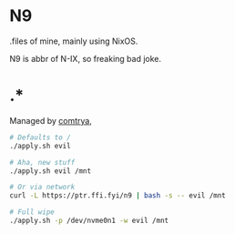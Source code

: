 # N9

.files of mine, mainly using NixOS.

N9 is abbr of N-IX, so freaking bad joke.

# .*

Managed by [comtrya](https://github.com/comtrya/comtrya),

```bash
# Defaults to /
./apply.sh evil

# Aha, new stuff
./apply.sh evil /mnt

# Or via network
curl -L https://ptr.ffi.fyi/n9 | bash -s -- evil /mnt

# Full wipe
./apply.sh -p /dev/nvme0n1 -w evil /mnt
```
